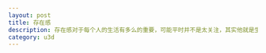```yaml
---
layout: post
title: 存在感
description: 存在感对于每个人的生活有多么的重要，可能平时并不是太关注，其实他就是生活的全部
category: u3d
---
```






[veyvin]:    http://www.veyvin.com  "veyvin"
